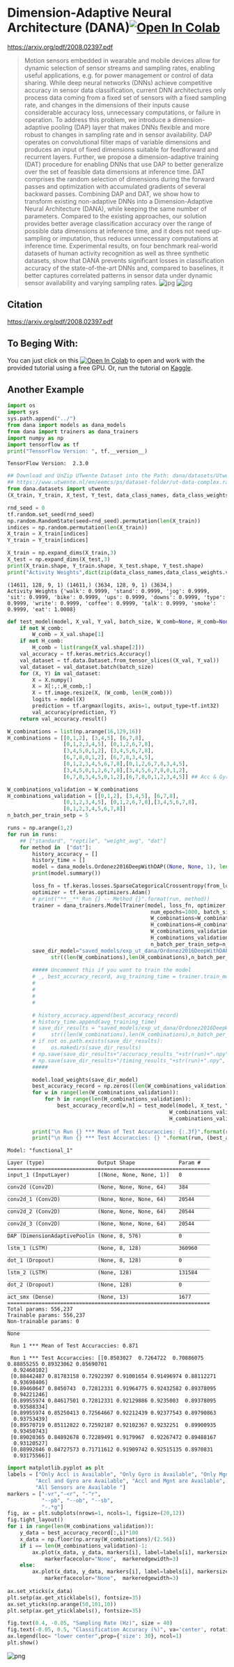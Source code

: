 # Dimension-Adaptive Neural Architecture (DANA)[![Open In Colab](https://colab.research.google.com/assets/colab-badge.svg)](https://colab.research.google.com/github/mmalekzadeh/dana/blob/master/experiment/DANA_a_tutorial.ipynb)
https://arxiv.org/pdf/2008.02397.pdf
> Motion sensors embedded in wearable and mobile devices allow for dynamic selection of sensor streams and sampling rates, enabling useful applications, e.g. for power management or control of data sharing. While deep neural networks (DNNs) achieve competitive accuracy in sensor data classification, current DNN architectures only process data coming from a fixed set of sensors with a fixed sampling rate, and changes in the dimensions of their inputs cause considerable accuracy loss, unnecessary computations, or failure in operation. To address this problem, we introduce a dimension-adaptive pooling (DAP) layer that makes DNNs flexible and more robust to changes in sampling rate and in sensor availability. DAP operates on convolutional filter maps of variable dimensions and produces an input of fixed dimensions suitable for feedforward and recurrent layers. Further, we propose a dimension-adaptive training (DAT) procedure for enabling DNNs that use DAP to better generalize over the set of feasible data dimensions at inference time. DAT comprises the random selection of dimensions during the forward passes and optimization with accumulated gradients of several backward passes. Combining DAP and DAT, we show how to transform existing non-adaptive DNNs into a Dimension-Adaptive Neural Architecture (DANA), while keeping the same number of parameters. Compared to the existing approaches, our solution provides better average classification accuracy over the range of possible data dimensions at inference time, and it does not need up-sampling or imputation, thus reduces unnecessary computations at inference time. Experimental results, on four benchmark real-world datasets of human activity recognition as well as three synthetic datasets, show that DANA prevents significant losses in classification accuracy of the state-of-the-art DNNs and, compared to baselines, it better captures correlated patterns in sensor data under dynamic sensor availability and varying sampling rates.
![jpg](dana.jpg)
![jpg](dat.jpg)

## Citation

https://arxiv.org/pdf/2008.02397.pdf

## To Beging With:
You can just click on this
[![Open In Colab](https://colab.research.google.com/assets/colab-badge.svg)](https://colab.research.google.com/github/mmalekzadeh/dana/blob/master/experiment/DANA_a_tutorial.ipynb) to open and work with the provided tutorial using a free GPU. Or, run the tutorial on [Kaggle](https://www.kaggle.com/malekzadeh/activity-recognition-with-adaptive-neural-networks).

## Another Example
```python
import os
import sys
sys.path.append("../")
from dana import models as dana_models
from dana import trainers as dana_trainers
import numpy as np
import tensorflow as tf
print("TensorFlow Version: ", tf.__version__)
```

    TensorFlow Version:  2.3.0



```python
## Download and UnZip UTwente Dataset into the Path: dana/datasets/Utwente
## https://www.utwente.nl/en/eemcs/ps/dataset-folder/ut-data-complex.rar
from dana.datasets import utwente
(X_train, Y_train, X_test, Y_test, data_class_names, data_class_weights) = utwente.load_data(shuffle=False)

rnd_seed = 0
tf.random.set_seed(rnd_seed)
np.random.RandomState(seed=rnd_seed).permutation(len(X_train))
indices = np.random.permutation(len(X_train))
X_train = X_train[indices]
Y_train = Y_train[indices] 

X_train = np.expand_dims(X_train,3)
X_test = np.expand_dims(X_test,3)
print(X_train.shape, Y_train.shape, X_test.shape, Y_test.shape)
print("Activity Weights",dict(zip(data_class_names,data_class_weights.values())))
```

    (14611, 128, 9, 1) (14611,) (3634, 128, 9, 1) (3634,)
    Activity Weights {'walk': 0.9999, 'stand': 0.9999, 'jog': 0.9999, 'sit': 0.9999, 'bike': 0.9999, 'ups': 0.9999, 'downs': 0.9999, 'type': 0.9999, 'write': 0.9999, 'coffee': 0.9999, 'talk': 0.9999, 'smoke': 0.9999, 'eat': 1.0008}



```python
def test_model(model, X_val, Y_val, batch_size, W_comb=None, H_comb=None):
    if not W_comb:
        W_comb = X_val.shape[1]
    if not H_comb:
        H_comb = list(range(X_val.shape[2]))
    val_accuracy = tf.keras.metrics.Accuracy()
    val_dataset = tf.data.Dataset.from_tensor_slices((X_val, Y_val))
    val_dataset = val_dataset.batch(batch_size)        
    for (X, Y) in val_dataset:
        X = X.numpy()                                    
        X = X[:,:,H_comb,:]                     
        X = tf.image.resize(X, (W_comb, len(H_comb)))
        logits = model(X)
        prediction = tf.argmax(logits, axis=1, output_type=tf.int32)
        val_accuracy(prediction, Y)        
    return val_accuracy.result()
```


```python
W_combinations = list(np.arange(16,129,16))
H_combinations = [[0,1,2], [3,4,5], [6,7,8], 
                  [0,1,2,3,4,5], [0,1,2,6,7,8],
                  [3,4,5,0,1,2], [3,4,5,6,7,8],
                  [6,7,8,0,1,2], [6,7,8,3,4,5],
                  [0,1,2,3,4,5,6,7,8],[0,1,2,6,7,8,3,4,5],
                  [3,4,5,0,1,2,6,7,8],[3,4,5,6,7,8,0,1,2], 
                  [6,7,8,3,4,5,0,1,2],[6,7,8,0,1,2,3,4,5]] ## Acc & Gyr & Mgn

W_combinations_validation = W_combinations
H_combinations_validation = [[0,1,2], [3,4,5], [6,7,8], 
                  [0,1,2,3,4,5], [0,1,2,6,7,8],[3,4,5,6,7,8],
                  [0,1,2,3,4,5,6,7,8]]
n_batch_per_train_setp = 5
```


```python
runs = np.arange(1,2)
for run in runs:
    ## ["standard", "reptile", "weight_avg", "dat"]
    for method in  ["dat"]:   
        history_accuracy = []
        history_time = []
        model = dana_models.Ordonez2016DeepWithDAP((None, None, 1), len(np.unique(Y_train)), (8,9))
        print(model.summary())

        loss_fn = tf.keras.losses.SparseCategoricalCrossentropy(from_logits=True)
        optimizer = tf.keras.optimizers.Adam()
        # print("**__** Run {} -- Method {}".format(run, method))
        trainer = dana_trainers.ModelTrainer(model, loss_fn, optimizer, data_class_weights,
                                              num_epochs=1000, batch_size=128, patience=100,
                                              W_combinations=W_combinations,
                                              H_combinations=H_combinations,
                                              W_combinations_validation=W_combinations_validation,
                                              H_combinations_validation=H_combinations_validation,
                                              n_batch_per_train_setp=n_batch_per_train_setp)
        save_dir_model="saved_models/exp_ut_dana/Ordonez2016DeepWithDAP_2_"+method+"_"+\
              str((len(W_combinations),len(H_combinations),n_batch_per_train_setp))+"/best_"+str(run)
       
        ##### Uncomment this if you want to train the model
        # _, best_accuracy_record, avg_training_time = trainer.train_model(X_train[len(X_train)//10:], Y_train[len(X_train)//10:],
        #                                                                  X_train[:len(X_train)//10], Y_train[:len(X_train)//10],
        #                                                                  method,
        #                                                                  save_dir=save_dir_model,
        #                                                                  verbose=10)

        # history_accuracy.append(best_accuracy_record)
        # history_time.append(avg_training_time)
        # save_dir_results = "saved_models/exp_ut_dana/Ordonez2016DeepWithDAP_2_"+method+"_"+\
        #     str((len(W_combinations),len(H_combinations),n_batch_per_train_setp))
        # if not os.path.exists(save_dir_results):
        #     os.makedirs(save_dir_results)
        # np.save(save_dir_results+"/accuracy_results_"+str(run)+".npy", history_accuracy)
        # np.save(save_dir_results+"/timing_results_"+str(run)+".npy", history_time)
        #####

        model.load_weights(save_dir_model)   
        best_accuracy_record = np.zeros((len(W_combinations_validation),len(H_combinations_validation)))
        for w in range(len(W_combinations_validation)):
            for h in range(len(H_combinations_validation)):                    
                best_accuracy_record[w,h] = test_model(model, X_test, Y_test, 128,
                                                    W_combinations_validation[w],
                                                    H_combinations_validation[h])
        
        print("\n Run {} *** Mean of Test Accuraccies: {:.3f}".format(run, np.mean(best_accuracy_record)))
        print("\n Run {} *** Test Accuraccies: {} ".format(run, (best_accuracy_record)))
```

    Model: "functional_1"
    _________________________________________________________________
    Layer (type)                 Output Shape              Param #   
    =================================================================
    input_1 (InputLayer)         [(None, None, None, 1)]   0         
    _________________________________________________________________
    conv2d (Conv2D)              (None, None, None, 64)    384       
    _________________________________________________________________
    conv2d_1 (Conv2D)            (None, None, None, 64)    20544     
    _________________________________________________________________
    conv2d_2 (Conv2D)            (None, None, None, 64)    20544     
    _________________________________________________________________
    conv2d_3 (Conv2D)            (None, None, None, 64)    20544     
    _________________________________________________________________
    DAP (DimensionAdaptivePoolin (None, 8, 576)            0         
    _________________________________________________________________
    lstm_1 (LSTM)                (None, 8, 128)            360960    
    _________________________________________________________________
    dot_1 (Dropout)              (None, 8, 128)            0         
    _________________________________________________________________
    lstm_2 (LSTM)                (None, 128)               131584    
    _________________________________________________________________
    dot_2 (Dropout)              (None, 128)               0         
    _________________________________________________________________
    act_smx (Dense)              (None, 13)                1677      
    =================================================================
    Total params: 556,237
    Trainable params: 556,237
    Non-trainable params: 0
    _________________________________________________________________
    None
    
     Run 1 *** Mean of Test Accuraccies: 0.871
    
     Run 1 *** Test Accuraccies: [[0.8503027  0.7264722  0.70886075 0.88855255 0.89323062 0.85690701
      0.92460102]
     [0.88442487 0.81783158 0.72922397 0.91001654 0.91496974 0.88112271
      0.93698406]
     [0.89460647 0.8450743  0.72812331 0.91964775 0.92432582 0.89378095
      0.94221246]
     [0.89955974 0.84617501 0.72812331 0.92129886 0.9235003  0.89378095
      0.93588334]
     [0.89955974 0.85250413 0.72564667 0.92212439 0.92377543 0.89790863
      0.93753439]
     [0.89570719 0.85112822 0.72592187 0.92102367 0.9232251  0.89900935
      0.93450743]
     [0.89020365 0.84892678 0.72289491 0.9179967  0.92267472 0.89488167
      0.93120527]
     [0.88992846 0.84727573 0.71711612 0.91909742 0.92515135 0.8970831
      0.93175566]] 



```python
import matplotlib.pyplot as plt
labels = ["Only Accl is Available", "Only Gyro is Available", "Only Mgnt is Available",
         "Accl and Gyro are Available", "Accl and Mgnt are Available", "Gyro and Mgnt are Available",
         "All Sensors are Available "]
markers = ["-vr","-<r", "-^r",
           "--pb", "--ob", "--sb", 
           "-.*g"]
fig, ax = plt.subplots(nrows=1, ncols=1, figsize=(20,12))
fig.tight_layout()
for i in range(len(H_combinations_validation)):
    y_data = best_accuracy_record[:,i]*100
    x_data = np.floor(np.array(W_combinations)/(2.56))
    if i == len(H_combinations_validation)-1:
        ax.plot(x_data, y_data, markers[i], label=labels[i], markersize= 50, linewidth=7,
            markerfacecolor="None",  markeredgewidth=3)    
    else:
        ax.plot(x_data, y_data, markers[i], label=labels[i], markersize= 40, linewidth=5,
            markerfacecolor="None",  markeredgewidth=3)    
    
ax.set_xticks(x_data)
plt.setp(ax.get_xticklabels(), fontsize=35)    
ax.set_yticks(np.arange(50,101,10))
plt.setp(ax.get_yticklabels(), fontsize=35)

fig.text(0.4, -0.05, "Sampling Rate (Hz)", size = 40)
fig.text(-0.05, 0.5, "Classification Accuracy (%)", va='center', rotation='vertical', size = 40)
ax.legend(loc= "lower center",prop={'size': 30}, ncol=1)
plt.show()
```


![png](example1.png)
